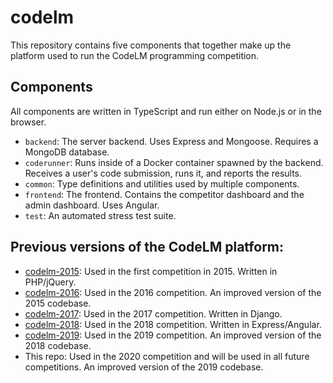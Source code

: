 # codelm

This repository contains five components that together make up the platform used to run the CodeLM programming competition.

## Components

All components are written in TypeScript and run either on Node.js or in the browser.

- `backend`: The server backend. Uses Express and Mongoose. Requires a MongoDB database.
- `coderunner`: Runs inside of a Docker container spawned by the backend. Receives a user's code submission, runs it, and reports the results.
- `common`: Type definitions and utilities used by multiple components.
- `frontend`: The frontend. Contains the competitor dashboard and the admin dashboard. Uses Angular.
- `test`: An automated stress test suite.

## Previous versions of the CodeLM platform:

- [codelm-2015](https://github.com/nrubin29/codelm-2015): Used in the first competition in 2015. Written in PHP/jQuery.
- [codelm-2016](https://github.com/nrubin29/codelm-2016): Used in the 2016 competition. An improved version of the 2015 codebase.
- [codelm-2017](https://github.com/nrubin29/codelm-2017): Used in the 2017 competition. Written in Django.
- [codelm-2018](https://github.com/nrubin29/codelm-2018): Used in the 2018 competition. Written in Express/Angular.
- [codelm-2019](https://github.com/nrubin29/codelm-2019): Used in the 2019 competition. An improved version of the 2018 codebase.
- This repo: Used in the 2020 competition and will be used in all future competitions. An improved version of the 2019 codebase.
